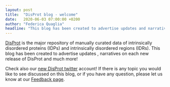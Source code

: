 ```yaml
---
layout: post
title:  "DisProt blog - welcome"
date:   2020-06-03 07:00:00 +0200
author: "Federica Quaglia"
headline: "This blog has been created to advertise updates and narratives on each new release of DisProt."
---
```


[DisProt][disprot-link] is the major repository of manually curated data of intrinsically disordered proteins (IDPs) and intrinsically disordered regions (IDRs). This blog has been created to advertise updates , narratives on each new release of DisProt and much more!

Check also our [new DisProt twitter][disprot-twitter] account!
If there is any topic you would like to see discussed on this blog, or if you have any question, please let us know at our [Feedback page][disprot-feedback].

[disprot-link]: https://disprot.org/
[disprot-twitter]: https://twitter.com/DisProt_db
[disprot-feedback]: https://disprot.org/feedback
